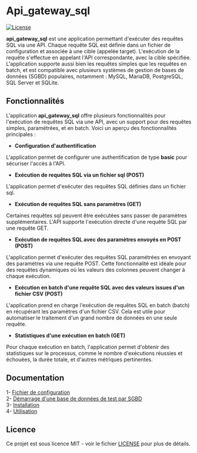 # Api_gateway_sql

[![License](https://img.shields.io/badge/license-MIT-blue.svg)](https://github.com/willbrid/api_gateway_sql/blob/main/LICENSE)

**api_gateway_sql** est une application permettant d'exécuter des requêtes SQL via une API. Chaque requête SQL est définie dans un fichier de configuration et associée à une cible (appelée target). L'exécution de la requête s'effectue en appelant l'API correspondante, avec la cible spécifiée. L'application supporte aussi bien les requêtes simples que les requêtes en batch, et est compatible avec plusieurs systèmes de gestion de bases de données (SGBD) populaires, notamment : MySQL, MariaDB, PostgreSQL, SQL Server et SQLite.

## Fonctionnalités

L'application **api_gateway_sql** offre plusieurs fonctionnalités pour l'exécution de requêtes SQL via une API, avec un support pour des requêtes simples, paramétrées, et en batch. Voici un aperçu des fonctionnalités principales :

- **Configuration d'authentification**

L'application permet de configurer une authentification de type **basic** pour sécuriser l'accès à l'API.

- **Exécution de requêtes SQL via un fichier sql (POST)**

L'application permet d'exécuter des requêtes SQL définies dans un fichier sql.

- **Exécution de requêtes SQL sans paramètres (GET)**

Certaines requêtes sql peuvent être exécutées sans passer de paramètres supplémentaires. L'API supporte l'exécution directe d'une requête SQL par une requête GET.

- **Exécution de requêtes SQL avec des paramètres envoyés en POST (POST)**

L'application permet d'exécuter des requêtes SQL paramétrées en envoyant des paramètres via une requête POST. Cette fonctionnalité est idéale pour des requêtes dynamiques où les valeurs des colonnes peuvent changer à chaque exécution.

- **Exécution en batch d'une requête SQL avec des valeurs issues d'un fichier CSV (POST)**

L'application prend en charge l'exécution de requêtes SQL en batch (batch) en récupérant les paramètres d'un fichier CSV. Cela est utile pour automatiser le traitement d'un grand nombre de données en une seule requête.

- **Statistiques d'une exécution en batch (GET)**

Pour chaque exécution en batch, l'application permet d'obtenir des statistiques sur le processus, comme le nombre d'exécutions réussies et échouées, la durée totale, et d'autres métriques pertinentes.

## Documentation

1- [Fichier de configuration](https://github.com/willbrid/api_gateway_sql/blob/main/fixtures/docs/configuration.md) <br>
2- [Démarrage d'une base de données de test par SGBD](https://github.com/willbrid/api_gateway_sql/blob/main/fixtures/docs/databases.md) <br>
3- [Installation](https://github.com/willbrid/api_gateway_sql/blob/main/fixtures/docs/installation.md) <br>
4- [Utilisation](https://github.com/willbrid/api_gateway_sql/blob/main/fixtures/docs/utilisation.md)

## Licence

Ce projet est sous licence MIT - voir le fichier [LICENSE](https://github.com/willbrid/api_gateway_sql/blob/main/LICENSE) pour plus de détails.